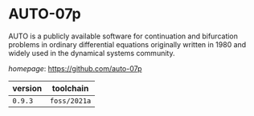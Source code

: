 # AUTO-07p

AUTO is a publicly available software for continuation and bifurcation problems in ordinary differential equations originally written in 1980 and widely used in the dynamical systems community.

*homepage*: <https://github.com/auto-07p>

version | toolchain
--------|----------
``0.9.3`` | ``foss/2021a``
